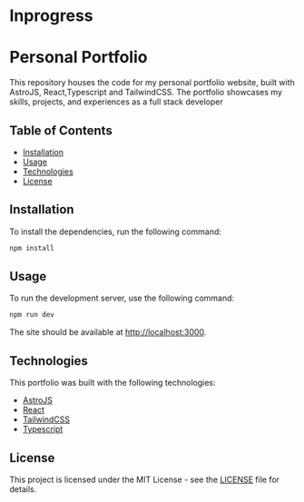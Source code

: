 # Inprogress 

# Personal Portfolio

This repository houses the code for my personal portfolio website, built with AstroJS, React,Typescript and TailwindCSS. The portfolio showcases my skills, projects, and experiences as a full stack developer

## Table of Contents

- [Installation](#installation)
- [Usage](#usage)
- [Technologies](#technologies)
- [License](#license)

## Installation

To install the dependencies, run the following command:

```bash
npm install
```


## Usage

To run the development server, use the following command:

```bash
npm run dev
```


The site should be available at [http://localhost:3000](http://localhost:3000).


## Technologies

This portfolio was built with the following technologies:

- [AstroJS](https://astro.build/)
- [React](https://reactjs.org/)
- [TailwindCSS](https://tailwindcss.com/)
- [Typescript](https://typescript.com)  

## License

This project is licensed under the MIT License - see the [LICENSE](LICENSE) file for details.



